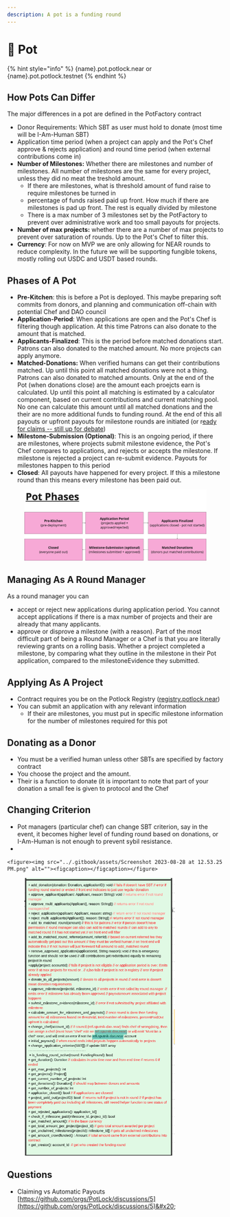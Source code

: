 ```yaml
---
description: A pot is a funding round
---
```


# 🍲 Pot



{% hint style="info" %}
{name}.pot.potlock.near or {name}.pot.potlock.testnet
{% endhint %}

## How Pots Can Differ

The major differences in a pot are defined in the PotFactory contract&#x20;

* Donor Requirements: Which SBT as user must hold to donate (most time will be I-Am-Human SBT)
* Application time period (when a project can apply and the Pot's Chef approve & rejects application) and round time period (when external contributions come in)
* **Number of Milestones:** Whether there are milestones and number of milestones. All number of milestones are the same for every project, unless they did no meat the treshold amount.
  * If there are milestones, what is threshold amount of fund raise to require milestones be turned in
  * &#x20; percentage of funds raised paid up front. How much if there are milestones is pad up front. The rest is equally divided by milestone
  * There is a max number of 3 milestones set by the PotFactory to prevent over administrative work and too small payouts for projects.
* **Number of max projects:** whether there are a number of max projects to prevent over saturation of rounds. Up to the Pot's Chef to filter this.
* **Currency**: For now on MVP we are only allowing for NEAR rounds to reduce complexity. In the future we will be supporting fungible tokens, mostly rolling out USDC and USDT based rounds.

## Phases of A Pot

* **Pre-Kitchen**: this is before a Pot is deployed. This maybe preparing soft commits from donors, and planning and communication off-chain with potential Chef and DAO council
* **Application-Period**: When applications are open and the Pot's Chef is filtering though application. At this time Patrons can also donate to the amount that is matched.
* **Applicants-Finalized**: This is the period before matched donations start. Patrons can also donated to the matched amount. No more projects can apply anymore.&#x20;
* **Matched-Donations:** When verified humans can get their contributions matched. Up until this point all matched donations were not a thing. Patrons can also donated to matched amounts. Only at the end of the Pot (when donations close) are the amount each proejcts earn is calculated. Up until this point all matching is estimated by a calculator component, based on current contributions and current matching pool. No one can calculate this amount until all matched donations and the their are no more additional funds to funding round. At the end of this all payouts or upfront payouts for milestone rounds are initiated (or r[eady for claims -- still up for debate](https://github.com/orgs/PotLock/discussions/5))
* **Milestone-Submission (Optional)**: This is an ongoing period, if there are milestones, where projects submit milestone evidence, the Pot's Chef compares to applications, and rejects or accepts the milestone. If milestone is rejected a project can re-submit evidence.  Payouts for milestones happen to this period
* **Closed**: All payouts have happened for every project. If this a milestone round than this means every milestone has been paid out.&#x20;

<figure><img src="../.gitbook/assets/potphases.png" alt=""><figcaption></figcaption></figure>

## Managing As A Round Manager

As a round manager you can&#x20;

* accept or reject new applications during application period. You cannot accept applications if there is a max number of projects and their are already that many applicants.&#x20;
* approve or disprove a milestone (with a reason). Part of the most difficult part of being a Round Manager or a Chef is that you are literally reviewing grants on a rolling basis. Whether a project completed a milestone, by comparing what they outline in the milestone in their Pot application, compared to the milestoneEvidence they submitted.&#x20;



## Applying As A Project

* Contract requires you be on the Potlock Registry ([registry.potlock.near](registry.md))
* You can submit an application with any relevant information&#x20;
  * If their are milestones, you must put in specific milestone information for the number of milestones required for this pot

## Donating as a Donor

* You must be a verified human unless other SBTs are specified by factory contract
* You choose the project and the amount.
* Their is a function to donate (it is important to note that part of your donation a small fee is given to protocol and the Chef



## Changing Criterion

* Pot managers (particular chef) can change SBT criterion, say in the event, it becomes higher level of funding round based on donations, or I-Am-Human is not enough to prevent sybil resistance.&#x20;
*

    <figure><img src="../.gitbook/assets/Screenshot 2023-08-28 at 12.53.25 PM.png" alt=""><figcaption></figcaption></figure>

<figure><img src="../.gitbook/assets/Screenshot 2023-08-28 at 12.54.22 PM.png" alt=""><figcaption></figcaption></figure>

## Questions

* Claiming vs Automatic Payouts [https://github.com/orgs/PotLock/discussions/5](https://github.com/orgs/PotLock/discussions/5)&#x20;
